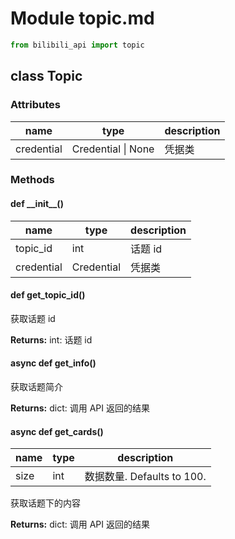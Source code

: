 # Module topic.md

``` python
from bilibili_api import topic
```

## class Topic

### Attributes

| name | type | description |
| - | - | - |
| credential | Credential \| None | 凭据类 |

### Methods

#### def \_\_init\_\_()

| name | type | description |
| - | - | - |
| topic_id | int | 话题 id |
| credential | Credential | 凭据类 |

#### def get_topic_id()

获取话题 id

**Returns:** int: 话题 id

#### async def get_info()

获取话题简介

**Returns:** dict: 调用 API 返回的结果

#### async def get_cards()

| name | type | description |
| - | - | - |
| size | int | 数据数量. Defaults to 100. |

获取话题下的内容

**Returns:** dict: 调用 API 返回的结果
